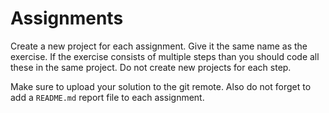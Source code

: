 # Assignments

Create a new project for each assignment. Give it the same name as the exercise. If the exercise consists of multiple steps than you should code all these in the same project. Do not create new projects for each step.

Make sure to upload your solution to the git remote. Also do not forget to add a `README.md` report file to each assignment.
